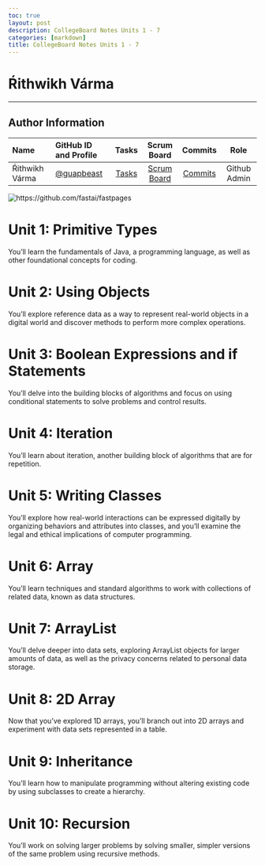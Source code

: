 ```yaml
---
toc: true
layout: post
description: CollegeBoard Notes Units 1 - 7
categories: [markdown]
title: CollegeBoard Notes Units 1 - 7
---
```


# Ŕithwikh Várma

---
## Author Information

| Name | GitHub ID and Profile | Tasks | Scrum Board | Commits | Role | 
|:-----|:----------------------|:-----:|:-----------:|:-------:|:-------:|
| Ŕithwikh Várma| [@guapbeast](https://github.com/guapbeast) | [Tasks](https://github.com/jacksongolding/Nut-Team/issues/assigned/guapbeast) |[Scrum Board](https://github.com/jacksongolding/Nut-Team/projects/1) | [Commits](https://github.com/jacksongolding/Nut-Team/commits?author=guapbeast) | Github Admin



![]({{site.baseurl}}/images/collegeboard.png "https://github.com/fastai/fastpages")


# Unit 1: Primitive Types

You’ll learn the fundamentals of Java, a programming language, as well as other foundational concepts for coding.

# Unit 2: Using Objects

You’ll explore reference data as a way to represent real-world objects in a digital world and discover methods to perform more complex operations.

# Unit 3: Boolean Expressions and if Statements

You’ll delve into the building blocks of algorithms and focus on using conditional statements to solve problems and control results.

# Unit 4: Iteration

You’ll learn about iteration, another building block of algorithms that are for repetition.

# Unit 5: Writing Classes

You’ll explore how real-world interactions can be expressed digitally by organizing behaviors and attributes into classes, and you’ll examine the legal and ethical implications of computer programming.

# Unit 6: Array

You’ll learn techniques and standard algorithms to work with collections of related data, known as data structures.

# Unit 7: ArrayList

You’ll delve deeper into data sets, exploring ArrayList objects for larger amounts of data, as well as the privacy concerns related to personal data storage.

# Unit 8: 2D Array

Now that you’ve explored 1D arrays, you’ll branch out into 2D arrays and experiment with data sets represented in a table.

# Unit 9: Inheritance
You’ll learn how to manipulate programming without altering existing code by using subclasses to create a hierarchy.

# Unit 10: Recursion
You’ll work on solving larger problems by solving smaller, simpler versions of the same problem using recursive methods.


